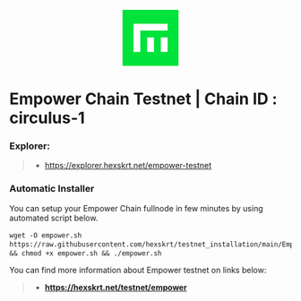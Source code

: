 <p align="center">
  <img height="100" height="auto" src="https://github.com/hexskrt/logos/blob/main/empower.jpg?raw=true">
</p>

# Empower Chain Testnet | Chain ID : circulus-1

### Explorer:
>-  https://explorer.hexskrt.net/empower-testnet

### Automatic Installer
You can setup your Empower Chain fullnode in few minutes by using automated script below.
```
wget -O empower.sh https://raw.githubusercontent.com/hexskrt/testnet_installation/main/Empower/empower.sh && chmod +x empower.sh && ./empower.sh
```

You can find more information about Empower testnet on links below:

>- **https://hexskrt.net/testnet/empower**
